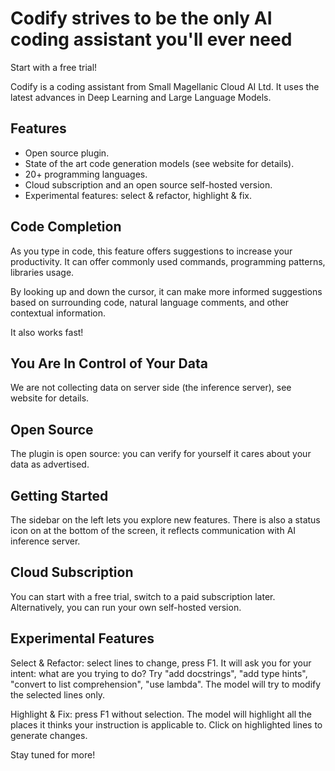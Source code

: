# Codify strives to be the only AI coding assistant you'll ever need
Start with a free trial!

Codify is a coding assistant from Small Magellanic Cloud AI Ltd. It uses the latest advances in Deep Learning and Large Language Models.

## Features
- Open source plugin.
- State of the art code generation models (see website for details).
- 20+ programming languages.
- Cloud subscription and an open source self-hosted version.
- Experimental features: select & refactor, highlight & fix.

## Code Completion
As you type in code, this feature offers suggestions to increase your productivity. It can offer commonly used commands, programming patterns, libraries usage.

By looking up and down the cursor, it can make more informed suggestions based on surrounding code, natural language comments, and other contextual information.

It also works fast!

## You Are In Control of Your Data
We are not collecting data on server side (the inference server), see website for details.

## Open Source
The plugin is open source: you can verify for yourself it cares about your data as advertised.

## Getting Started
The sidebar on the left lets you explore new features. There is also a status icon on at the bottom of the screen, it reflects communication with AI inference server.

## Cloud Subscription
You can start with a free trial, switch to a paid subscription later. Alternatively, you can run your own self-hosted version.

## Experimental Features
Select & Refactor: select lines to change, press F1. It will ask you for your intent: what are you trying to do? Try "add docstrings", "add type hints", "convert to list comprehension", "use lambda". The model will try to modify the selected lines only.

Highlight & Fix: press F1 without selection. The model will highlight all the places it thinks your instruction is applicable to. Click on highlighted lines to generate changes.

Stay tuned for more!
